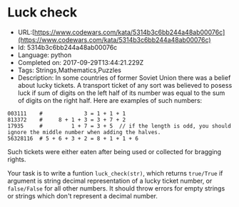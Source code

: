 # Luck check

 - URL:[https://www.codewars.com/kata/5314b3c6bb244a48ab00076c](https://www.codewars.com/kata/5314b3c6bb244a48ab00076c)
 - Id: 5314b3c6bb244a48ab00076c
 - Language: python
 - Completed on: 2017-09-29T13:44:21.229Z
 - Tags: Strings,Mathematics,Puzzles
 - Description:
In some countries of former Soviet Union there was a belief about lucky tickets. A transport ticket of any sort was believed to posess luck if sum of digits on the left half of its number was equal to the sum of digits on the right half. Here are examples of such numbers:
```
003111    #             3 = 1 + 1 + 1
813372    #     8 + 1 + 3 = 3 + 7 + 2
17935     #         1 + 7 = 3 + 5  // if the length is odd, you should ignore the middle number when adding the halves.
56328116  # 5 + 6 + 3 + 2 = 8 + 1 + 1 + 6
```
Such tickets were either eaten after being used or collected for bragging rights.

Your task is to write a funtion ```luck_check(str)```, which returns ```true/True``` if argument is string decimal representation of a lucky ticket number, or ```false/False``` for all other numbers. It should throw errors for empty strings or strings which don't represent a decimal number.
